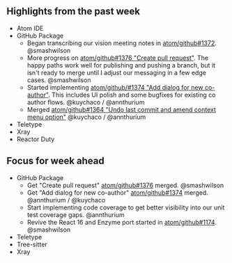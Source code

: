 ## Highlights from the past week

- Atom IDE
- GitHub Package
  - Began transcribing our vision meeting notes in [atom/github#1372](https://github.com/atom/github/pull/1372). @smashwilson
  - More progress on [atom/github#1376 "Create pull request"](https://github.com/atom/github/pull/1376). The happy paths work well for publishing and pushing a branch, but it isn't ready to merge until I adjust our messaging in a few edge cases. @smashwilson
  - Started implementing [atom/github/#1374 "Add dialog for new co-author"](https://github.com/atom/github/pull/1374).  This includes UI polish and some bugfixes for existing co author flows.  @kuychaco / @annthurium
  - Merged [atom/github#1364 "Undo last commit and amend context menu option"](https://github.com/atom/github/pull/1364) @kuychaco / @annthurium
- Teletype
- Xray
- Reactor Duty

## Focus for week ahead

- GitHub Package
  - Get "Create pull request" [atom/github#1376](https://github.com/atom/github/pull/1376) merged. @smashwilson
  - Get "Add dialog for new co-author" [atom/github#1374](https://github.com/atom/github/pull/1374) merged. @annthurium / @kuychaco
  - Start implementing code coverage to get better visibility into our unit test coverage gaps. @annthurium
  - Revive the React 16 and Enzyme port started in [atom/github#1174](https://github.com/atom/github/pull/1174). @smashwilson
- Teletype
- Tree-sitter
- Xray
